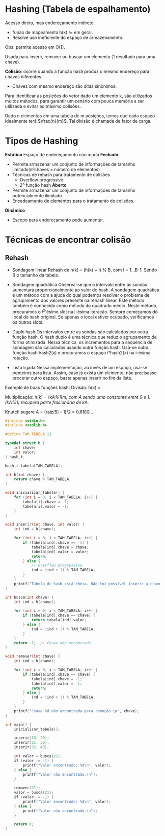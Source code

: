 # Hashing (Tabela de espalhamento)
Acesso direto, mas endereçamento indireto.
- funão de mapeamento h(k) != em geral.
- Resolve uso ineficiente do espaço de armazenamento.

Obs: permite acesso em O(1).

Usada para inserir, remover ou buscar um elemento (1 resultado para uma chave).

**Colisão**: ocorre quando a função hash produz o mesmo endereço para chaves diferentes.
- Chaves com mesmo endereço são ditas sinônimos.

Para identificar as posições do vetor dado um elemento k, são utilizados muitos métodos, para garantir um cenário com pouca memória a ser utilizada e evitar ao máximo colisões.

Dado n elementos em uma tabela de m posições, temos que cada espaço idealmente terá $\frac{n}{m}$. Tal divisão é chamada de fator de carga.

# Tipos de Hashing

**Estático**
Espaço de endereçamento não muda
**Fechado**
- Permite armazenar um conjunto de informações de tamanho limitado(nºchaves = número de elementos)
- Técnicas de rehash para tratamento de colisões
    - Overflow progressivo
    - 2º função hash
**Aberto**
- Permite armazenar um conjunto de informações de tamanho potencialmente ilimitado.
- Encadeamento de elementos para o tratamento de colisões.

**Dinâmico**
- Escopo para endereçamento pode aumentar.

# Técnicas de encontrar colisão

## Rehash

- Sondagem linear
Rehash de h(k) = (h(k) + i) % B, com i = 1...B-1.
Sendo B o tamanho da tabela.

- Sondagem quadrática
 Observa-se que o intervalo entre as sondas aumentará proporcionalmente ao valor do hash. A sondagem quadrática é um método com a ajuda do qual podemos resolver o problema de agrupamento dos valores presente na rehash linear.  Este método também é conhecido como método do quadrado médio. Neste método, procuramos o $i^2$'ésimo slot na i-ésima iteração. Sempre começamos do local do hash original. Se apenas o local estiver ocupado, verificamos os outros slots.

- Duplo hash
Os intervalos entre as sondas são calculados por outra função hash. O hash duplo é uma técnica que reduz o agrupamento de forma otimizada. Nessa técnica, os incrementos para a sequência de sondagem são calculados usando outra função hash. Usa-se outra função hash hash2(x) e procuramos o espaço i*hash2(x) na i-ésima rotação. 

- Lista ligada
Nessa implementação, ao invés de um espaço, usa-se ponteiros para lista. Assim, caso já exista um elemento, não precisasse procurar outro espaço, basta apenas inserir no fim da lista.

Exemplo de boas funções hash:
Divisão:
h(k) = 

Multiplicação:
h(k) = (k*A%1)*m, com A sendo uma constante entre 0 e 1.
(k*A%1) recupera parte fracionária de k*A.

Knutch sugere A = (raiz(5) - 1)/2 = 0,6180...

```c
#include <stdio.h>
#include <stdlib.h>

#define TAM_TABELA 11

typedef struct h {
    int chave;
    int valor;
} hash_t;

hash_t tabela[TAM_TABELA];

int h(int chave) {
    return chave % TAM_TABELA;
}

void inicializar_tabela() {
    for (int i = 0; i < TAM_TABELA; i++) {
        tabela[i].chave = -1;
        tabela[i].valor = -1;
    }
}

void inserir(int chave, int valor) {
    int ind = h(chave);

    for (int i = 0; i < TAM_TABELA; i++) {
        if (tabela[ind].chave == -1) {
            tabela[ind].chave = chave;
            tabela[ind].valor = valor;
            return;
        } else {
            // Overflow progressivo.
            ind = (ind + 1) % TAM_TABELA;
        }
    }
    printf("Tabela de hash está cheia. Não foi possível inserir a chave %d.\n", chave);
}

int busca(int chave) {
    int ind = h(chave);

    for (int i = 0; i < TAM_TABELA; i++) {
        if (tabela[ind].chave == chave) {
            return tabela[ind].valor;
        } else {
            ind = (ind + 1) % TAM_TABELA;
        }
    }
    return -1;  // Chave não encontrada
}

void remover(int chave) {
    int ind = h(chave);

    for (int i = 0; i < TAM_TABELA; i++) {
        if (tabela[ind].chave == chave) {
            tabela[ind].chave = -1;
            tabela[ind].valor = -1;
            return;
        } else {
            ind = (ind + 1) % TAM_TABELA;
        }
    }
    printf("Chave %d não encontrada para remoção.\n", chave);
}

int main() {
    inicializar_tabela();

    inserir(10, 20);
    inserir(21, 30);
    inserir(32, 40);

    int valor = busca(21);
    if (valor != -1) {
        printf("Valor encontrado: %d\n", valor);
    } else {
        printf("Valor não encontrado.\n");
    }

    remover(21);
    valor = busca(21);
    if (valor != -1) {
        printf("Valor encontrado: %d\n", valor);
    } else {
        printf("Valor não encontrado.\n");
    }

    return 0;
}
```



